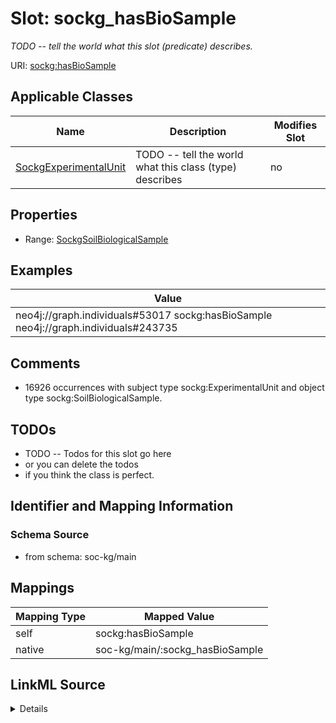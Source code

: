 

# Slot: sockg_hasBioSample


_TODO -- tell the world what this slot (predicate) describes._





URI: [sockg:hasBioSample](http://www.semanticweb.org/sockg/ontologies/2024/0/soil-carbon-ontology/hasBioSample)



<!-- no inheritance hierarchy -->





## Applicable Classes

| Name | Description | Modifies Slot |
| --- | --- | --- |
| [SockgExperimentalUnit](../classes/SockgExperimentalUnit.md) | TODO -- tell the world what this class (type) describes |  no  |







## Properties

* Range: [SockgSoilBiologicalSample](../classes/SockgSoilBiologicalSample.md)






## Examples

| Value |
| --- |
| neo4j://graph.individuals#53017 sockg:hasBioSample neo4j://graph.individuals#243735 |

## Comments

* 16926 occurrences with subject type sockg:ExperimentalUnit and object type sockg:SoilBiologicalSample.

## TODOs

* TODO -- Todos for this slot go here
* or you can delete the todos
* if you think the class is perfect.

## Identifier and Mapping Information







### Schema Source


* from schema: soc-kg/main




## Mappings

| Mapping Type | Mapped Value |
| ---  | ---  |
| self | sockg:hasBioSample |
| native | soc-kg/main/:sockg_hasBioSample |




## LinkML Source

<details>
```yaml
name: sockg_hasBioSample
description: TODO -- tell the world what this slot (predicate) describes.
todos:
- TODO -- Todos for this slot go here
- or you can delete the todos
- if you think the class is perfect.
comments:
- 16926 occurrences with subject type sockg:ExperimentalUnit and object type sockg:SoilBiologicalSample.
examples:
- value: neo4j://graph.individuals#53017 sockg:hasBioSample neo4j://graph.individuals#243735
from_schema: soc-kg/main
rank: 1000
slot_uri: sockg:hasBioSample
alias: sockg_hasBioSample
domain_of:
- sockg_ExperimentalUnit
range: sockg_SoilBiologicalSample

```
</details>